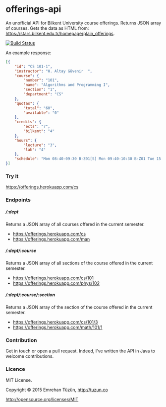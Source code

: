 # offerings-api
An unofficial API for Bilkent University course offerings. Returns JSON array of courses. Gets the data as HTML from: https://stars.bilkent.edu.tr/homepage/plain_offerings.

[![Build Status](https://api.travis-ci.org/emrehan/offerings-api.png)](https://api.travis-ci.org/emrehan/offerings-api)

An example response:
```json
[{
    "id": "CS 101-1",
    "instructor": "H. Altay Güvenir  ",
    "course": {
        "number": "101",
        "name": "Algorithms and Programming I",
        "section": "1",
        "department": "CS"
    },
    "quotas": {
        "total": "60",
        "available": "0"
    },
    "credits": {
        "ects": "7",
        "bilkent": "4"
    },
    "hours": {
        "lecture": "3",
        "lab": "4"
    },
    "schedule": "Mon 08:40-09:30 B-Z01[S] Mon 09:40-10:30 B-Z01 Tue 15:40-17:30 B-303[L] Wed 10:40-12:30 B-Z01"
}]
```


### Try it
https://offerings.herokuapp.com/cs

### Endpoints
##### /:dept
Returns a JSON array of all courses offered in the current semester. 

* https://offerings.herokuapp.com/cs
* https://offerings.herokuapp.com/man

##### /:dept/:course
Returns a JSON array of all sections of the course offered in the current semester. 

* https://offerings.herokuapp.com/cs/101
* https://offerings.herokuapp.com/phys/102

##### /:dept/:course/:section
Returns a JSON array of the section of the course offered in the current semester. 

* https://offerings.herokuapp.com/cs/101/3
* https://offerings.herokuapp.com/math/101/1

### Contribution
Get in touch or open a pull request. Indeed, I've written the API in Java to welcome contributions.

### Licence
MIT License.

Copyright © 2015 Emrehan Tüzün, http://tuzun.co

http://opensource.org/licenses/MIT
